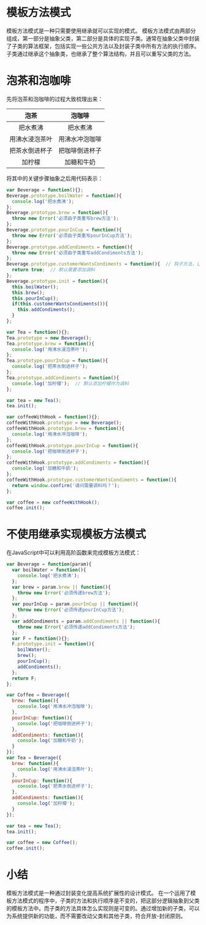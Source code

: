 # 模板方法模式
模板方法模式是一种只需要使用继承就可以实现的模式。
模板方法模式由两部分组成，第一部分是抽象父类，第二部分是具体的实现子类。通常在抽象父类中封装了子类的算法框架，包括实现一些公共方法以及封装子类中所有方法的执行顺序。子类通过继承这个抽象类，也继承了整个算法结构，并且可以重写父类的方法。
# 泡茶和泡咖啡
先将泡茶和泡咖啡的过程大致梳理出来：

| 泡茶           | 泡咖啡          |
|:--------------:|:--------------:|
| 把水煮沸       | 把水煮沸        |
| 用沸水浸泡茶叶  | 用沸水冲泡咖啡 |
| 把茶水倒进杯子 | 把咖啡倒进杯子  |
| 加柠檬         | 加糖和牛奶      |

将其中的关键步骤抽象之后用代码表示：
```javascript
var Beverage = function(){};
Beverage.prototype.boilWater = function(){
  console.log('把水煮沸');
};
Beverage.prototype.brew = function(){
  throw new Error('必须由子类重写brew方法');
};
Beverage.prototype.pourInCup = function(){
  throw new Error('必须由子类重写pourInCup方法');
};
Beverage.prototype.addCondiments = function(){
  throw new Error('必须由子类重写addCondiments方法');
};
Beverage.prototype.customerWantsCondiments = function(){  // 钩子方法，让用户选择是否添加调料
  return true;  // 默认需要添加调料
};
Beverage.prototype.init = function(){
  this.boilWater();
  this.brew();
  this.pourInCup();
  if(this.customerWantsCondiments()){
    this.addCondiments();
  }
};

var Tea = function(){};
Tea.prototype = new Beverage();
Tea.prototype.brew = function(){
  console.log('用沸水浸泡茶叶');
};
Tea.prototype.pourInCup = function(){
  console.log('把茶水倒进杯子');
};
Tea.prototype.addCondiments = function(){
  console.log('加柠檬');  // 默认添加柠檬作为调料
};

var tea = new Tea();
tea.init();

var coffeeWithHook = function(){};
coffeeWithHook.prototype = new Beverage();
coffeeWithHook.prototype.brew = function(){
  console.log('用沸水冲泡咖啡');
};
coffeeWithHook.prototype.pourInCup = function(){
  console.log('把咖啡倒进杯子');
};
coffeeWithHook.prototype.addCondiments = function(){
  console.log('加糖和牛奶');
};
coffeeWithHook.prototype.customerWantsCondiments = function(){
  return window.confirm('请问需要调料吗？');
};

var coffee = new coffeeWithHook();
coffee.init();
```
# 不使用继承实现模板方法模式
在JavaScript中可以利用高阶函数来完成模板方法模式：
```javascript
var Beverage = function(param){
  var boilWater = function(){
    console.log('把水煮沸');
  };
  var brew = param.brew || function(){
    throw new Error('必须传递brew方法');
  };
  var pourInCup = param.pourInCup || function(){
    throw new Error('必须传递pourInCup方法');
  };
  var addCondiments = param.addCondiments || function(){
    throw new Error('必须传递addCondiments方法');
  };
  var F = function(){};
  F.prototype.init = function(){
    boilWater();
    brew();
    pourInCup();
    addCondiments();
  };
  return F;
};

var Coffee = Beverage({
  brew: function(){
    console.log('用沸水冲泡咖啡');
  },
  pourInCup: function(){
    console.log('把咖啡倒进杯子');
  },
  addCondiments: function(){
    console.log('加糖和牛奶');
  }
});
var Tea = Beverage({
  brew: function(){
    console.log('用沸水浸泡茶叶');
  },
  pourInCup: function(){
    console.log('把茶水倒进杯子');
  },
  addCondiments: function(){
    console.log('加柠檬');
  }
});

var tea = new Tea();
tea.init();

var coffee = new Coffee();
coffee.init();
```
# 小结
模板方法模式是一种通过封装变化提高系统扩展性的设计模式。
在一个运用了模板方法模式的程序中，子类的方法和执行顺序是不变的，把这部分逻辑抽象到父类的模板方法中。而子类的方法具体怎么实现则是可变的。通过增加新的子类，可以为系统提供新的功能，而不需要改动父类和其他子类，符合开放-封闭原则。